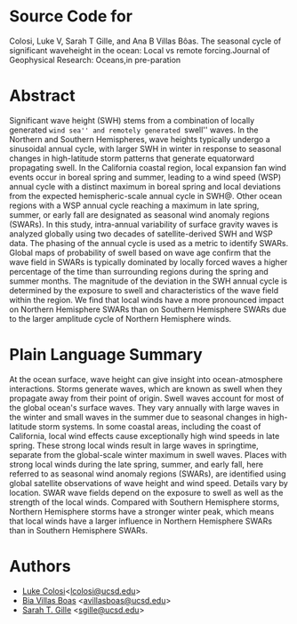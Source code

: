 # Source Code for

Colosi, Luke V, Sarah T Gille, and Ana B Villas Bôas. The seasonal cycle of significant waveheight in the ocean: Local vs remote forcing.Journal of Geophysical Research: Oceans,in pre-paration

# Abstract

Significant wave height (SWH) stems from a combination of locally generated ``wind sea'' and remotely generated ``swell'' waves. In the Northern and Southern Hemispheres, wave heights typically undergo a sinusoidal annual cycle, with larger SWH in winter in response to seasonal changes in high-latitude storm patterns that generate equatorward propagating swell. In the California coastal region, local expansion fan wind events occur in boreal spring and summer, leading to a wind speed (WSP) annual cycle with a distinct maximum in boreal spring and local deviations from the expected hemispheric-scale annual cycle in SWH\@. Other ocean regions with a WSP annual cycle reaching a maximum in late spring, summer, or early fall are designated as seasonal wind anomaly regions (SWARs). In this study, intra-annual variability of surface gravity waves is analyzed globally using two decades of satellite-derived SWH and WSP data. The phasing of the annual cycle is used as a metric to identify SWARs. Global maps of probability of swell based on wave age confirm that the wave field in SWARs is typically dominated by locally forced waves a higher percentage of the time than surrounding regions during the spring and summer months. The magnitude of the deviation in the SWH annual cycle is determined by the exposure to swell and characteristics of the wave field within the region. We find that local winds have a more pronounced impact on Northern Hemisphere SWARs than on Southern Hemisphere SWARs due to the larger amplitude cycle of Northern Hemisphere winds. 

# Plain Language Summary

At the ocean surface, wave height can give insight into ocean-atmosphere interactions.  Storms generate waves, which are known as swell when they propagate away from their point of origin.   Swell waves account for most of the global ocean's surface waves. They vary annually with large waves in the winter and small waves in the summer due to seasonal changes in high-latitude storm systems. In some coastal areas, including the coast of California, local wind effects cause exceptionally high wind speeds in late spring. These strong local winds result in large waves in springtime, separate from the global-scale winter maximum in swell waves. Places with strong local winds during the late spring, summer, and early fall, here referred to as seasonal wind anomaly regions (SWARs), are identified using global satellite observations of wave height and wind speed. Details vary by location. SWAR wave fields depend on the exposure to swell as well as the strength of the local winds. Compared with Southern Hemisphere storms, Northern Hemisphere storms have a stronger winter peak, which means that local winds have a larger influence in Northern Hemisphere SWARs than in Southern Hemisphere SWARs.

# Authors 
* [Luke Colosi](https://lcolosi.github.io/)<<lcolosi@ucsd.edu>>
* [Bia Villas Boas](https://scripps.ucsd.edu/profiles/avillasboas) <<avillasboas@ucsd.edu>>
* [Sarah T. Gille](http://www-pord.ucsd.edu/~sgille/) <<sgille@ucsd.edu>>


